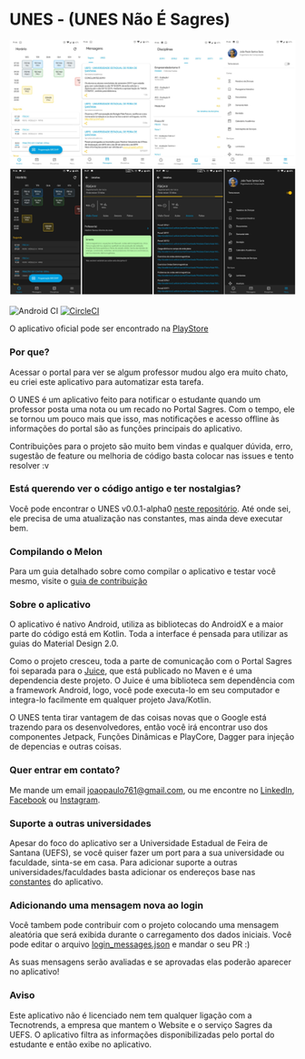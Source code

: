 # UNES - (UNES Não É Sagres)
![Preview-Screens](https://github.com/ForceTower/Melon/blob/development/screens.png)

![Android CI](https://github.com/ForceTower/Melon/workflows/Android%20CI/badge.svg?branch=development)
[![CircleCI](https://circleci.com/gh/ForceTower/Melon.svg?style=svg)](https://circleci.com/gh/ForceTower/Melon)

O aplicativo oficial pode ser encontrado na [PlayStore](https://play.google.com/store/apps/details?id=com.forcetower.uefs)

### Por que?
Acessar o portal para ver se algum professor mudou algo era muito chato, eu criei este aplicativo para automatizar esta tarefa.

O UNES é um aplicativo feito para notificar o estudante quando um professor posta uma nota ou um recado no Portal Sagres. 
Com o tempo, ele se tornou um pouco mais que isso, mas notificações e acesso offline às informações do portal são as funções principais do aplicativo.

Contribuições para o projeto são muito bem vindas e qualquer dúvida, erro, sugestão de feature ou melhoria de código basta colocar nas issues e tento resolver :v

### Está querendo ver o código antigo e ter nostalgias?
Você pode encontrar o UNES v0.0.1-alpha0 [neste repositório](https://github.com/ForceTower/Pineapple). Até onde sei, ele precisa de uma atualização nas constantes, mas ainda deve executar bem.

### Compilando o Melon
Para um guia detalhado sobre como compilar o aplicativo e testar você mesmo, visite o [guia de contribuição](https://github.com/ForceTower/Melon/blob/development/CONTRIBUTING.md#preparação-do-projeto-unes-melon)

### Sobre o aplicativo
O aplicativo é nativo Android, utiliza as bibliotecas do AndroidX e a maior parte do código está em Kotlin. Toda a interface é pensada para utilizar as guias do Material Design 2.0.

Como o projeto cresceu, toda a parte de comunicação com o Portal Sagres foi separada para o [Juice](https://github.com/ForceTower/Juice), que está publicado no Maven e é uma dependencia deste projeto.
O Juice é uma biblioteca sem dependência com a framework Android, logo, você pode executa-lo em seu computador e integra-lo facilmente em qualquer projeto Java/Kotlin.

O UNES tenta tirar vantagem de das coisas novas que o Google está trazendo para os desenvolvedores, então você irá encontrar uso dos componentes Jetpack, Funções Dinâmicas e PlayCore, Dagger para injeção de depencias e outras coisas.

### Quer entrar em contato?
Me mande um email joaopaulo761@gmail.com, ou me encontre no [LinkedIn](https://www.linkedin.com/in/forcetower/), [Facebook](https://www.facebook.com/ForceTower) ou [Instagram](https://www.instagram.com/joaopauloforce/).

### Suporte a outras universidades
Apesar do foco do aplicativo ser a Universidade Estadual de Feira de Santana (UEFS), se você quiser fazer um port para a sua universidade ou faculdade, sinta-se em casa.
Para adicionar suporte a outras universidades/faculdades basta adicionar os endereços base nas [constantes](https://github.com/ForceTower/Juice/blob/unsuspended/src/main/kotlin/com/forcetower/sagres/Constants.kt) do aplicativo.

### Adicionando uma mensagem nova ao login
Você tambem pode contribuir com o projeto colocando uma mensagem aleatória que será exibida durante o carregamento dos dados iniciais.
Você pode editar o arquivo [login_messages.json](https://github.com/ForceTower/Melon/blob/development/app/src/main/assets/login_messages.json) e mandar o seu PR :)

As suas mensagens serão avaliadas e se aprovadas elas poderão aparecer no aplicativo!

### Aviso
Este aplicativo não é licenciado nem tem qualquer ligação com a Tecnotrends, a empresa que mantem o Website e o serviço Sagres da UEFS. O aplicativo filtra as informações disponibilizadas pelo portal do estudante e então exibe no aplicativo.
